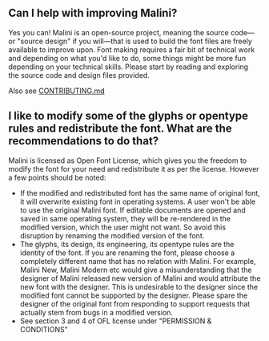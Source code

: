 ## Can I help with improving Malini?

Yes you can! Malini is an open-source project, meaning the source code—or "source design" if you will—that is used to build the font files are freely available to improve upon. Font making requires a fair bit of technical work and depending on what you'd like to do, some things might be more fun depending on your technical skills. Please start by reading and exploring the source code and design files provided.

Also see [CONTRIBUTING.md](CONTRIBUTING.md)

## I like to modify some of the glyphs or opentype rules and redistribute the font. What are the recommendations to do that?

Malini is licensed as Open Font License, which gives you the freedom to modify the font for your need and redistribute it as per the license. However a few points should be noted:

* If the modified and redistributed font has the same name of original font, it will overwrite existing font in operating systems. A user won't be able to use the original Malini font. If editable documents are opened and saved in same operating system, they will be re-rendered in the modified version, which the user might not want. So avoid this disruption by renaming the modified version of the font.
* The glyphs, its design, its engineering, its opentype rules are the identity of the font. If you are renaming the font, please choose a completely different name that has no relation with Malini. For example, Malini New, Malini Modern etc would give a misunderstanding that the designer of Malini released new version of Malini and would attribute the new font with the designer. This is undesirable to the designer since the modified font cannot be supported by the designer. Please spare the designer of the original font from responding to support requests that actually stem from bugs in a modified version.
* See section 3 and 4 of OFL license under "PERMISSION & CONDITIONS"
